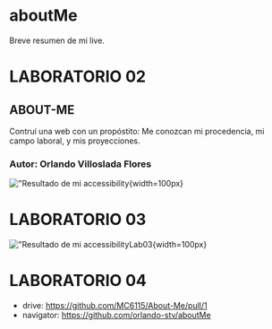 # aboutMe
Breve resumen de mi live.

# LABORATORIO 02

## ABOUT-ME

Contruí una web con un propóstito: Me conozcan mi procedencia, mi campo laboral, y mis proyecciones.

### Autor: Orlando Villoslada Flores

!["Resultado de mi accessibility](./img/accessibility2.JPG){width=100px}

# LABORATORIO 03

!["Resultado de mi accessibilityLab03](./img/accessibilityLab03.JPG){width=100px}


# LABORATORIO 04

- drive: https://github.com/MC6115/About-Me/pull/1
- navigator: https://github.com/orlando-stv/aboutMe
